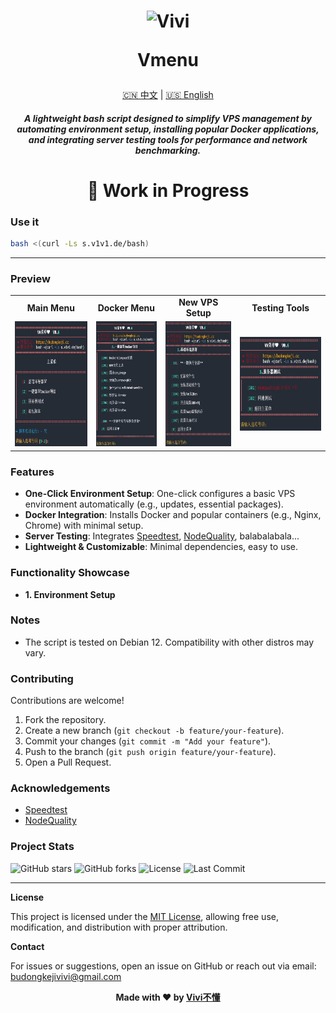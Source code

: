 <h1 align="center">
 <img src="https://pic.budongkeji.cc/i/2025/02/19/p9a4x7.webp" alt="Vivi" width="68" />
 
  Vmenu
</h1>

<div align="center">
  <a href="README.md">🇨🇳 中文</a> |  <a href="README_EN.md">🇺🇸 English</a> 
</div>

<h5 align="center">
A lightweight bash script designed to simplify VPS management by automating environment setup, installing popular Docker applications, and integrating server testing tools for performance and network benchmarking.
</h5>

<h1 align="center">🚧 Work in Progress</h1>

### Use it
```bash
bash <(curl -Ls s.v1v1.de/bash)
```

---

### Preview

<div align="center">
<table>
  <tr>
    <td align="center"><strong>Main Menu</strong></td>
    <td align="center"><strong>Docker Menu</strong></td>
    <td align="center"><strong>New VPS Setup</strong></td>
    <td align="center"><strong>Testing Tools</strong></td>
  </tr>
  <tr>
    <td align="center"><img src="./Preview/pic_main.png" alt="Main Menu" height="200" /></td>
    <td align="center"><img src="./Preview/pic_docker.png" alt="Docker Menu" height="200" /></td>
    <td align="center"><img src="./Preview/pic_newvps.png" alt="New VPS Setup" height="200" /></td>
    <td align="center"><img src="./Preview/pic_test.png" alt="Testing Tools" height="150" /></td>
  </tr>
</table>
</div>


### Features
- **One-Click Environment Setup**: One-click configures a basic VPS environment automatically (e.g., updates, essential packages).
- **Docker Integration**: Installs Docker and popular containers (e.g., Nginx, Chrome) with minimal setup.
- **Server Testing**: Integrates [Speedtest](https://github.com/sivel/speedtest-cli), [NodeQuality](https://github.com/LloydAsp/NodeQuality), balabalabala...
- **Lightweight & Customizable**: Minimal dependencies, easy to use.

### Functionality Showcase
- **1. Environment Setup**

### Notes
- The script is tested on Debian 12. Compatibility with other distros may vary.

### Contributing
Contributions are welcome!
1. Fork the repository.
2. Create a new branch (`git checkout -b feature/your-feature`).
3. Commit your changes (`git commit -m "Add your feature"`).
4. Push to the branch (`git push origin feature/your-feature`).
5. Open a Pull Request.



### Acknowledgements
- [Speedtest](https://github.com/sivel/speedtest-cli)
- [NodeQuality](https://github.com/LloydAsp/NodeQuality)

### Project Stats
![GitHub stars](https://img.shields.io/github/stars/vivibudong/Vmenu?style=social)
![GitHub forks](https://img.shields.io/github/forks/vivibudong/Vmenu?style=social)
![License](https://img.shields.io/github/license/vivibudong/Vmenu)
![Last Commit](https://img.shields.io/github/last-commit/vivibudong/Vmenu)

---

**License**

This project is licensed under the [MIT License](LICENSE), allowing free use, modification, and distribution with proper attribution.

**Contact**

For issues or suggestions, open an issue on GitHub or reach out via email: budongkejivivi@gmail.com

<div align="center"> <strong>Made with ❤️ by <a href="https://github.com/vivibudong">Vivi不懂</a></strong> </div>
